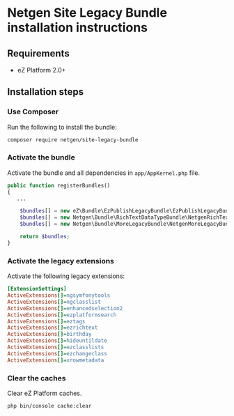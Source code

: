 Netgen Site Legacy Bundle installation instructions
===================================================

Requirements
------------

* eZ Platform 2.0+

Installation steps
------------------

### Use Composer

Run the following to install the bundle:

```bash
composer require netgen/site-legacy-bundle
```

### Activate the bundle

Activate the bundle and all dependencies in `app/AppKernel.php` file.

```php
public function registerBundles()
{
   ...

    $bundles[] = new eZ\Bundle\EzPublishLegacyBundle\EzPublishLegacyBundle($this);
    $bundles[] = new Netgen\Bundle\RichTextDataTypeBundle\NetgenRichTextDataTypeBundle();
    $bundles[] = new Netgen\Bundle\MoreLegacyBundle\NetgenMoreLegacyBundle();

    return $bundles;
}
```

### Activate the legacy extensions

Activate the following legacy extensions:

```ini
[ExtensionSettings]
ActiveExtensions[]=ngsymfonytools
ActiveExtensions[]=ngclasslist
ActiveExtensions[]=enhancedselection2
ActiveExtensions[]=ezplatformsearch
ActiveExtensions[]=eztags
ActiveExtensions[]=ezrichtext
ActiveExtensions[]=birthday
ActiveExtensions[]=hideuntildate
ActiveExtensions[]=ezclasslists
ActiveExtensions[]=ezchangeclass
ActiveExtensions[]=xrowmetadata
```


### Clear the caches

Clear eZ Platform caches.

```bash
php bin/console cache:clear
```
